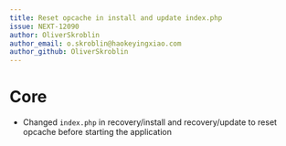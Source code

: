 ```yaml
---
title: Reset opcache in install and update index.php
issue: NEXT-12090
author: OliverSkroblin
author_email: o.skroblin@haokeyingxiao.com 
author_github: OliverSkroblin
---
```

# Core
* Changed `index.php` in recovery/install and recovery/update to reset opcache before starting the application
